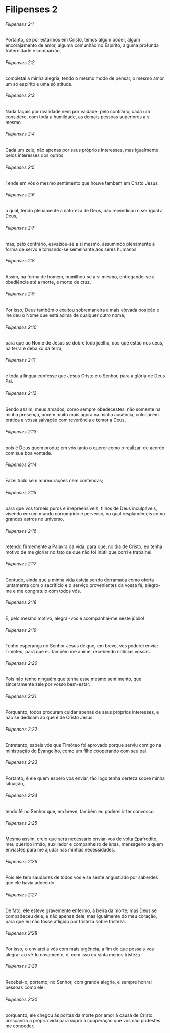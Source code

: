 # Filipenses 2

###### Filipenses 2:1

Portanto, se por estarmos em Cristo, temos algum poder, algum encorajamento de amor, alguma comunhão no Espírito, alguma profunda fraternidade e compaixão,

###### Filipenses 2:2

completai a minha alegria, tendo o mesmo modo de pensar, o mesmo amor, um só espírito e uma só atitude.

###### Filipenses 2:3

Nada façais por rivalidade nem por vaidade; pelo contrário, cada um considere, com toda a humildade, as demais pessoas superiores a si mesmo.

###### Filipenses 2:4

Cada um zele, não apenas por seus próprios interesses, mas igualmente pelos interesses dos outros.

###### Filipenses 2:5

Tende em vós o mesmo sentimento que houve também em Cristo Jesus,

###### Filipenses 2:6

o qual, tendo plenamente a natureza de Deus, não reivindicou o ser igual a Deus,

###### Filipenses 2:7

mas, pelo contrário, esvaziou-se a si mesmo, assumindo plenamente a forma de servo e tornando-se semelhante aos seres humanos.

###### Filipenses 2:8

Assim, na forma de homem, humilhou-se a si mesmo, entregando-se à obediência até a morte, e morte de cruz.

###### Filipenses 2:9

Por isso, Deus também o exaltou sobremaneira à mais elevada posição e lhe deu o Nome que está acima de qualquer outro nome;

###### Filipenses 2:10

para que ao Nome de Jesus se dobre todo joelho, dos que estão nos céus, na terra e debaixo da terra,

###### Filipenses 2:11

e toda a língua confesse que Jesus Cristo é o Senhor, para a glória de Deus Pai.

###### Filipenses 2:12

Sendo assim, meus amados, como sempre obedecestes, não somente na minha presença, porém muito mais agora na minha ausência, colocai em prática a vossa salvação com reverência e temor a Deus,

###### Filipenses 2:13

pois é Deus quem produz em vós tanto o querer como o realizar, de acordo com sua boa vontade.

###### Filipenses 2:14

Fazei tudo sem murmurações nem contendas;

###### Filipenses 2:15

para que vos torneis puros e irrepreensíveis, filhos de Deus inculpáveis, vivendo em um mundo corrompido e perverso, no qual resplandeceis como grandes astros no universo,

###### Filipenses 2:16

retendo firmemente a Palavra da vida, para que, no dia de Cristo, eu tenha motivo de me gloriar no fato de que não foi inútil que corri e trabalhei.

###### Filipenses 2:17

Contudo, ainda que a minha vida esteja sendo derramada como oferta juntamente com o sacrifício e o serviço provenientes da vossa fé, alegro-me e me congratulo com todos vós.

###### Filipenses 2:18

E, pelo mesmo motivo, alegrai-vos e acompanhai-me neste júbilo!

###### Filipenses 2:19

Tenho esperança no Senhor Jesus de que, em breve, vos poderei enviar Timóteo, para que eu também me anime, recebendo notícias vossas.

###### Filipenses 2:20

Pois não tenho ninguém que tenha esse mesmo sentimento, que sinceramente zele por vosso bem-estar.

###### Filipenses 2:21

Porquanto, todos procuram cuidar apenas de seus próprios interesses, e não se dedicam ao que é de Cristo Jesus.

###### Filipenses 2:22

Entretanto, sabeis vós que Timóteo foi aprovado porque serviu comigo na ministração do Evangelho, como um filho cooperando com seu pai.

###### Filipenses 2:23

Portanto, é ele quem espero vos enviar, tão logo tenha certeza sobre minha situação,

###### Filipenses 2:24

tendo fé no Senhor que, em breve, também eu poderei ir ter convosco.

###### Filipenses 2:25

Mesmo assim, creio que será necessário enviar-vos de volta Epafrodito, meu querido irmão, auxiliador e companheiro de lutas, mensageiro a quem enviastes para me ajudar nas minhas necessidades.

###### Filipenses 2:26

Pois ele tem saudades de todos vós e se sente angustiado por saberdes que ele havia adoecido.

###### Filipenses 2:27

De fato, ele esteve gravemente enfermo, à beira da morte; mas Deus se compadeceu dele, e não apenas dele, mas igualmente do meu coração, para que eu não fosse afligido por tristeza sobre tristeza.

###### Filipenses 2:28

Por isso, o enviarei a vós com mais urgência, a fim de que possais vos alegrar ao vê-lo novamente, e, com isso eu sinta menos tristeza.

###### Filipenses 2:29

Recebei-o, portanto, no Senhor, com grande alegria, e sempre honrai pessoas como ele;

###### Filipenses 2:30

porquanto, ele chegou às portas da morte por amor à causa de Cristo, arriscando a própria vida para suprir a cooperação que vós não pudestes me conceder.

